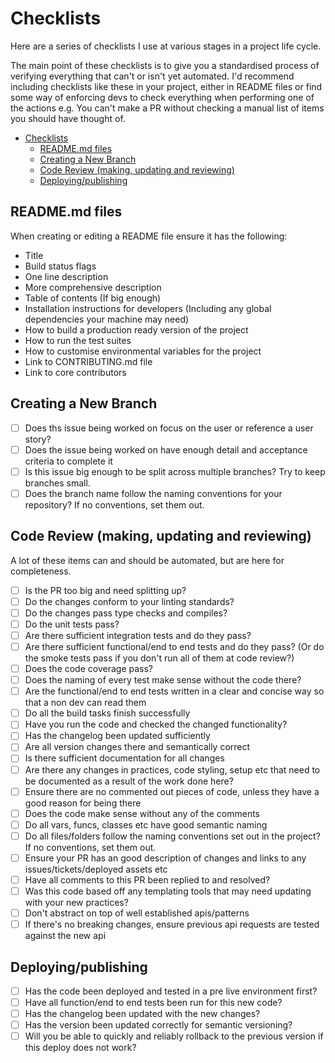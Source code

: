 # Checklists

Here are a series of checklists I use at various stages in a project life cycle.

The main point of these checklists is to give you a standardised process of verifying everything
that can't or isn't yet automated. I'd recommend including checklists like these in your project,
either in README files or find some way of enforcing devs to check everything when performing one of
the actions e.g. You can't make a PR without checking a manual list of items you should have thought
of.

- [Checklists](#checklists)
  - [README.md files](#readmemd-files)
  - [Creating a New Branch](#creating-a-new-branch)
  - [Code Review (making, updating and reviewing)](#code-review-making-updating-and-reviewing)
  - [Deploying/publishing](#deployingpublishing)

## README.md files

When creating or editing a README file ensure it has the following:

- Title
- Build status flags
- One line description
- More comprehensive description
- Table of contents (If big enough)
- Installation instructions for developers (Including any global dependencies your machine may need)
- How to build a production ready version of the project
- How to run the test suites
- How to customise environmental variables for the project
- Link to CONTRIBUTING.md file
- Link to core contributors

## Creating a New Branch

- [ ] Does ths issue being worked on focus on the user or reference a user story?
- [ ] Does the issue being worked on have enough detail and acceptance criteria to complete it
- [ ] Is this issue big enough to be split across multiple branches? Try to keep branches small.
- [ ] Does the branch name follow the naming conventions for your repository? If no conventions, set them out.

## Code Review (making, updating and reviewing)

A lot of these items can and should be automated, but are here for completeness.

- [ ] Is the PR too big and need splitting up?
- [ ] Do the changes conform to your linting standards?
- [ ] Do the changes pass type checks and compiles?
- [ ] Do the unit tests pass?
- [ ] Are there sufficient integration tests and do they pass?
- [ ] Are there sufficient functional/end to end tests and do they pass? (Or do the smoke tests pass if you don't run all of them at code review?)
- [ ] Does the code coverage pass?
- [ ] Does the naming of every test make sense without the code there?
- [ ] Are the functional/end to end tests written in a clear and concise way so that a non dev can read them
- [ ] Do all the build tasks finish successfully
- [ ] Have you run the code and checked the changed functionality?
- [ ] Has the changelog been updated sufficiently
- [ ] Are all version changes there and semantically correct
- [ ] Is there sufficient documentation for all changes
- [ ] Are there any changes in practices, code styling, setup etc that need to be documented as a result of the work done here?
- [ ] Ensure there are no commented out pieces of code, unless they have a good reason for being there
- [ ] Does the code make sense without any of the comments
- [ ] Do all vars, funcs, classes etc have good semantic naming
- [ ] Do all files/folders follow the naming conventions set out in the project? If no conventions, set them out.
- [ ] Ensure your PR has an good description of changes and links to any issues/tickets/deployed assets etc
- [ ] Have all comments to this PR been replied to and resolved?
- [ ] Was this code based off any templating tools that may need updating with your new practices?
- [ ] Don't abstract on top of well established apis/patterns
- [ ] If there's no breaking changes, ensure previous api requests are tested against the new api

## Deploying/publishing

- [ ] Has the code been deployed and tested in a pre live environment first?
- [ ] Have all function/end to end tests been run for this new code?
- [ ] Has the changelog been updated with the new changes?
- [ ] Has the version been updated correctly for semantic versioning?
- [ ] Will you be able to quickly and reliably rollback to the previous version if this deploy does not work?
